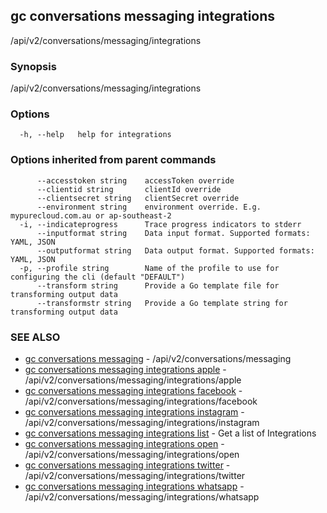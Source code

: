 ## gc conversations messaging integrations

/api/v2/conversations/messaging/integrations

### Synopsis

/api/v2/conversations/messaging/integrations

### Options

```
  -h, --help   help for integrations
```

### Options inherited from parent commands

```
      --accesstoken string    accessToken override
      --clientid string       clientId override
      --clientsecret string   clientSecret override
      --environment string    environment override. E.g. mypurecloud.com.au or ap-southeast-2
  -i, --indicateprogress      Trace progress indicators to stderr
      --inputformat string    Data input format. Supported formats: YAML, JSON
      --outputformat string   Data output format. Supported formats: YAML, JSON
  -p, --profile string        Name of the profile to use for configuring the cli (default "DEFAULT")
      --transform string      Provide a Go template file for transforming output data
      --transformstr string   Provide a Go template string for transforming output data
```

### SEE ALSO

* [gc conversations messaging](gc_conversations_messaging.html)	 - /api/v2/conversations/messaging
* [gc conversations messaging integrations apple](gc_conversations_messaging_integrations_apple.html)	 - /api/v2/conversations/messaging/integrations/apple
* [gc conversations messaging integrations facebook](gc_conversations_messaging_integrations_facebook.html)	 - /api/v2/conversations/messaging/integrations/facebook
* [gc conversations messaging integrations instagram](gc_conversations_messaging_integrations_instagram.html)	 - /api/v2/conversations/messaging/integrations/instagram
* [gc conversations messaging integrations list](gc_conversations_messaging_integrations_list.html)	 - Get a list of Integrations
* [gc conversations messaging integrations open](gc_conversations_messaging_integrations_open.html)	 - /api/v2/conversations/messaging/integrations/open
* [gc conversations messaging integrations twitter](gc_conversations_messaging_integrations_twitter.html)	 - /api/v2/conversations/messaging/integrations/twitter
* [gc conversations messaging integrations whatsapp](gc_conversations_messaging_integrations_whatsapp.html)	 - /api/v2/conversations/messaging/integrations/whatsapp


